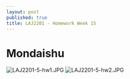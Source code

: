 ```yaml
---
layout: post
published: true
title: LAJ2201 - Homework Week 15
---
```

# Mondaishu
![LAJ2201-5-hw1.JPG]({{site.baseurl}}/img/LAJ2201-5-hw1.JPG)
![LAJ2201-5-hw2.JPG]({{site.baseurl}}/img/LAJ2201-5-hw2.JPG)
